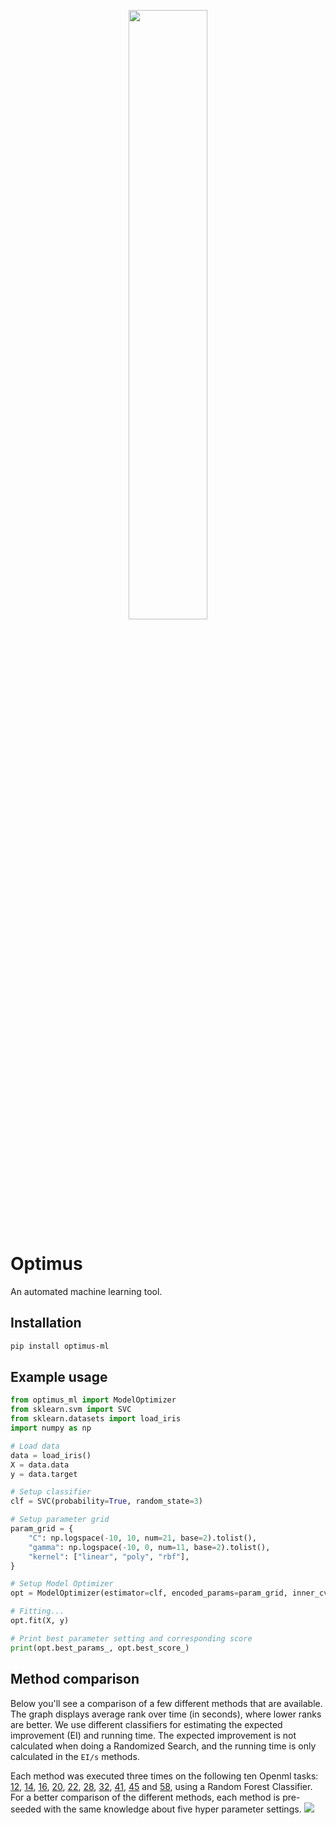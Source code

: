 <p align="center">
    <img src="http://jeroenvanhoof.nl/optimus2.svg" width="50%"/>
</p>

# Optimus
An automated machine learning tool.

## Installation
```bash
pip install optimus-ml
```

## Example usage
```python
from optimus_ml import ModelOptimizer
from sklearn.svm import SVC
from sklearn.datasets import load_iris
import numpy as np

# Load data
data = load_iris()
X = data.data
y = data.target

# Setup classifier
clf = SVC(probability=True, random_state=3)

# Setup parameter grid
param_grid = {
    "C": np.logspace(-10, 10, num=21, base=2).tolist(),
    "gamma": np.logspace(-10, 0, num=11, base=2).tolist(),
    "kernel": ["linear", "poly", "rbf"],
}

# Setup Model Optimizer
opt = ModelOptimizer(estimator=clf, encoded_params=param_grid, inner_cv=10, max_run_time=1500, n_iter=100)

# Fitting...
opt.fit(X, y)

# Print best parameter setting and corresponding score
print(opt.best_params_, opt.best_score_)
```

## Method comparison
Below you'll see a comparison of a few different methods that are available. 
The graph displays average rank over time (in seconds), where lower ranks are better.
We use different classifiers for estimating the expected improvement (EI) and running time.
The expected improvement is not calculated when doing a Randomized Search, and the running time is only calculated in the 
`EI/s` methods.
 
Each method was executed three times on the following ten Openml tasks: [12](https://www.openml.org/t/12), [14](https://www.openml.org/t/14), [16](https://www.openml.org/t/16), [20](https://www.openml.org/t/20), [22](https://www.openml.org/t/22), [28](https://www.openml.org/t/28), [32](https://www.openml.org/t/32), [41](https://www.openml.org/t/41), [45](https://www.openml.org/t/45) and [58](https://www.openml.org/t/58), using a Random Forest Classifier. For a better comparison of the different methods, each method is pre-seeded with the same knowledge about five hyper parameter settings.
<img src="http://jeroenvanhoof.nl/optimus/comparison.png"/>